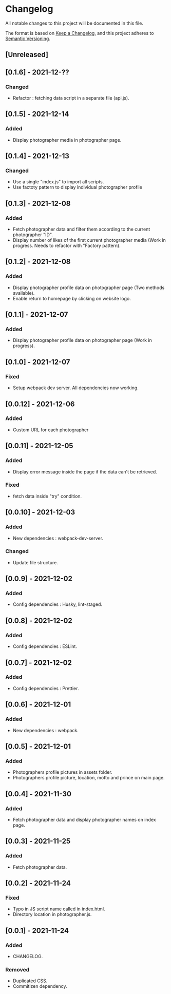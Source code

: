 # Changelog

All notable changes to this project will be documented in this file.

The format is based on [Keep a Changelog](https://keepachangelog.com/en/1.0.0/),
and this project adheres to [Semantic Versioning](https://semver.org/spec/v2.0.0.html).


## [Unreleased]
## [0.1.6] - 2021-12-??
### Changed
-   Refactor : fetching data script in a separate file (api.js).

## [0.1.5] - 2021-12-14

### Added
-   Display photographer media in photographer page.

## [0.1.4] - 2021-12-13
### Changed
-   Use a single "index.js" to import all scripts.
-   Use factoty pattern to display individual photographer profile

## [0.1.3] - 2021-12-08
### Added
-   Fetch photographer data and filter them according to the current photographer "ID".
-   Display number of likes of the first current photographer media (Work in progress. Needs to refactor with "Factory pattern).

## [0.1.2] - 2021-12-08
### Added
-   Display photographer profile data on photographer page (Two methods available).
-   Enable return to homepage by clicking on website logo.

## [0.1.1] - 2021-12-07
### Added
-   Display photographer profile data on photographer page (Work in progress).

## [0.1.0] - 2021-12-07
### Fixed
-   Setup webpack dev server. All dependencies now working.

## [0.0.12] - 2021-12-06
### Added
-   Custom URL for each photographer

## [0.0.11] - 2021-12-05
### Added
-   Display error message inside the page if the data can't be retrieved.

### Fixed
-   fetch data inside "try" condition.

## [0.0.10] - 2021-12-03
### Added
-   New dependencies : webpack-dev-server.

### Changed
-   Update file structure.

## [0.0.9] - 2021-12-02
### Added
-   Config dependencies : Husky, lint-staged.

## [0.0.8] - 2021-12-02
### Added
-   Config dependencies : ESLint.

## [0.0.7] - 2021-12-02
### Added
-   Config dependencies : Prettier.

## [0.0.6] - 2021-12-01
### Added
-   New dependencies : webpack.

## [0.0.5] - 2021-12-01
### Added
-   Photographers profile pictures in assets folder.
-   Photographers profile picture, location, motto and prince on main page.

## [0.0.4] - 2021-11-30
### Added
-   Fetch photographer data and display photographer names on index page.

## [0.0.3] - 2021-11-25
### Added
-   Fetch photographer data.

## [0.0.2] - 2021-11-24
### Fixed
-   Typo in JS script name called in index.html.
-   Directory location in photographer.js.

## [0.0.1] - 2021-11-24
### Added
-   CHANGELOG.

### Removed
-   Duplicated CSS.
-   Commitizen dependency.
